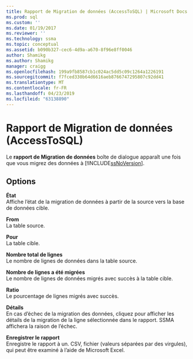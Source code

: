 ```yaml
---
title: Rapport de Migration de données (AccessToSQL) | Microsoft Docs
ms.prod: sql
ms.custom: ''
ms.date: 01/19/2017
ms.reviewer: ''
ms.technology: ssma
ms.topic: conceptual
ms.assetid: b090b327-cec6-4d9a-a670-8f96e8ff0046
author: Shamikg
ms.author: Shamikg
manager: craigg
ms.openlocfilehash: 199a9fb8587cb1c024ac5dd5c09c1264a1226191
ms.sourcegitcommit: f7fced330b64d6616aeb8766747295807c92dd41
ms.translationtype: MT
ms.contentlocale: fr-FR
ms.lasthandoff: 04/23/2019
ms.locfileid: "63138890"
---
```

# <a name="data-migration-report-accesstosql"></a>Rapport de Migration de données (AccessToSQL)
Le **rapport de Migration de données** boîte de dialogue apparaît une fois que vous migrez des données à [!INCLUDE[ssNoVersion](../../includes/ssnoversion-md.md)].  
  
## <a name="options"></a>Options  
**État**  
Affiche l’état de la migration de données à partir de la source vers la base de données cible.  
  
**From**  
La table source.  
  
**Pour**  
La table cible.  
  
**Nombre total de lignes**  
Le nombre de lignes de données dans la table source.  
  
**Nombre de lignes a été migrées**  
Le nombre de lignes de données migrés avec succès à la table cible.  
  
**Ratio**  
Le pourcentage de lignes migrés avec succès.  
  
**Détails**  
En cas d’échec de la migration des données, cliquez pour afficher les détails de la migration de la ligne sélectionnée dans le rapport. SSMA affichera la raison de l’échec.  
  
**Enregistrer le rapport**  
Enregistre le rapport à un. CSV, fichier (valeurs séparées par des virgules), qui peut être examiné à l’aide de Microsoft Excel.  
  
